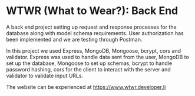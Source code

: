 # WTWR (What to Wear?): Back End

A back end project setting up request and response processes for the database along with model schema requirements. User authorization has been implemented and we are testing through Postman.

In this project we used Express, MongoDB, Mongoose, bcrypt, cors and validator.
Express was used to handle data sent from the user, MongoDB to set up the database, Mongoose to set up schemas, bcrypt to handle password hashing, cors for the client to interact with the server and validator to validate input URLs.

The website can be experienced at https://www.wtwr.developer.li
